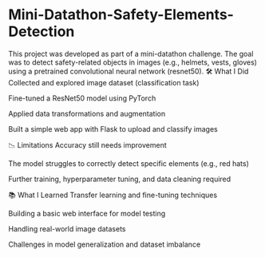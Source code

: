 # Mini-Datathon-Safety-Elements-Detection
This project was developed as part of a mini-datathon challenge. The goal was to detect safety-related objects in images (e.g., helmets, vests, gloves) using a pretrained convolutional neural network (resnet50).
🛠️ What I Did
Collected and explored image dataset (classification task)

Fine-tuned a ResNet50 model using PyTorch

Applied data transformations and augmentation

Built a simple web app with Flask to upload and classify images

📉 Limitations
Accuracy still needs improvement

The model struggles to correctly detect specific elements (e.g., red hats)

Further training, hyperparameter tuning, and data cleaning required

📚 What I Learned
Transfer learning and fine-tuning techniques

Building a basic web interface for model testing

Handling real-world image datasets

Challenges in model generalization and dataset imbalance


